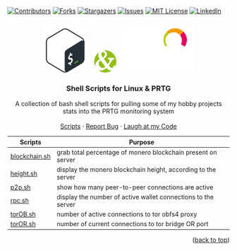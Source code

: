 <a name="readme-top"></a>
<!-- PROJECT SHIELDS -->
[![Contributors][contributors-shield]][contributors-url]
[![Forks][forks-shield]][forks-url]
[![Stargazers][stars-shield]][stars-url]
[![Issues][issues-shield]][issues-url]
[![MIT License][license-shield]][license-url]
[![LinkedIn][linkedin-shield]][linkedin-url]

<!-- PROJECT LOGO -->
<br />
<div align="center">
  <a href="https://www.gnu.org/software/bash/">
    <img src="site/images/bash.png" alt="Bash Logo" width="100" height="100"></a>
    &nbsp;&nbsp;&nbsp;<img src="site/images/ampersand.png" alt="Ampersand Logo" width="50" height="50">&nbsp;&nbsp;&nbsp;
  <a href="https://www.paessler.com/prtg">
    <img src="site/images/prtg-white.png" alt="PRTG Logo" width="160" height="100"></a>
  </a>

  <h3 align="center">Shell Scripts for Linux & PRTG</h3>

  <p align="center">
    A collection of bash shell scripts for pulling some of my hobby projects stats into the PRTG monitoring system
    <br />
    <br />
    <a href="#the-scripts">Scripts</a>
    ·
    <a href="https://github.com/x86txt/prtg/issues">Report Bug</a>
    ·
    <a href="https://github.com/x86txt/prtg/discussions">Laugh at my Code</a>
  </p>
</div>
<a name="the-scripts"></a>

| Scripts       | Purpose                                                       |
|---------------|---------------------------------------------------------------|
| <a href="https://github.com/x86txt/prtg/blob/main/scripts/blockchain.sh">blockchain.sh</a> | grab total percentage of monero blockchain present on server  |
| <a href="https://github.com/x86txt/prtg/blob/main/scripts/height.sh">height.sh</a>     | display the monero blockchain height, according to the server | 
| <a href="https://github.com/x86txt/prtg/blob/main/scripts/p2p.sh">p2p.sh</a>        | show how many peer-to-peer connections are active             |
| <a href="https://github.com/x86txt/prtg/blob/main/scripts/rpc.sh">rpc.sh</a>        | display the number of active wallet connections to the server |
| <a href="https://github.com/x86txt/prtg/blob/main/scripts/torOB.sh">torOB.sh</a>      | number of active connections to tor obfs4 proxy               |
| <a href="https://github.com/x86txt/prtg/blob/main/scripts/torOR.sh">torOR.sh</a>      | number of current connections to tor bridge OR port           |

<p align="right">(<a href="#readme-top">back to top</a>)</p>

<!-- MARKDOWN LINKS & IMAGES -->
<!-- https://www.markdownguide.org/basic-syntax/#reference-style-links -->
[contributors-shield]: https://shields.secunit.io/github/contributors/x86txt/prtg.svg?style=for-the-badge
[contributors-url]: https://github.com/x86txt/prtg/graphs/contributors
[forks-shield]: https://shields.secunit.io/github/forks/x86txt/prtg.svg?style=for-the-badge
[forks-url]: https://github.com/x86txt/prtg/network/members
[stars-shield]: https://shields.secunit.io/github/stars/x86txt/prtg.svg?style=for-the-badge
[stars-url]: https://github.com/github_username/repo_name/stargazers
[issues-shield]: https://shields.secunit.io/github/issues/x86txt/prtg.svg?style=for-the-badge
[issues-url]: https://github.com/x86txt/prtg/issues
[license-shield]: https://shields.secunit.io/github/license/x86txt/prtg.svg?style=for-the-badge
[license-url]: https://github.com/x86txt/prtg/blob/main/LICENSE
[linkedin-shield]: https://shields.secunit.io/badge/-LinkedIn-black.svg?style=for-the-badge&logo=linkedin&colorB=555
[linkedin-url]: https://www.linkedin.com/in/mevanssecurity/
[product-screenshot]: images/screenshot.png

